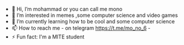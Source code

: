 - 👋 Hi, I’m mohammad or you can call me mono
- 👀 I’m interested in memes ,some computer science and video games
- 🌱 I’m currently learning how to be cool and some computer science 
- 📫 How to reach me      - on telegram   https://t.me/mo_no_6 -
- ⚡ Fun fact: I'm a MITE student
